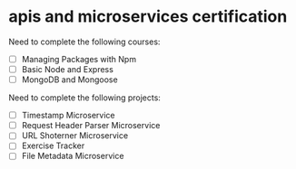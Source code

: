 # apis and microservices certification
Need to complete the following courses:
- [ ] Managing Packages with Npm
- [ ] Basic Node and Express
- [ ] MongoDB and Mongoose

Need to complete the following projects:
- [ ] Timestamp Microservice
- [ ] Request Header Parser Microservice
- [ ] URL Shoterner Microservice
- [ ] Exercise Tracker
- [ ] File Metadata Microservice
